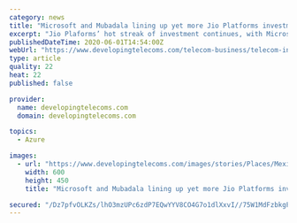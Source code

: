 ```yaml
---
category: news
title: "Microsoft and Mubadala lining up yet more Jio Platforms investment"
excerpt: "Jio Plaforms’ hot streak of investment continues, with Microsoft reportedly in talks to buy a 2.5% stake for US$2 billion."
publishedDateTime: 2020-06-01T14:54:00Z
webUrl: "https://www.developingtelecoms.com/telecom-business/telecom-investment-mergers/9602-microsoft-and-mubadala-lining-up-yet-more-jio-platforms-investment.html"
type: article
quality: 22
heat: 22
published: false

provider:
  name: developingtelecoms.com
  domain: developingtelecoms.com

topics:
  - Azure

images:
  - url: "https://www.developingtelecoms.com/images/stories/Places/Mexico_City_Zocalo_Cathedral600.jpg"
    width: 600
    height: 450
    title: "Microsoft and Mubadala lining up yet more Jio Platforms investment"

secured: "/Dz7pfvOLKZs/lhO3mzUPc6zdP7EQwYYV8CO4G7o1dlXxvI//75W1MdFzbkgPDTfBiOJtWetyyRMXODCigIApTyjf1+zCsJsbLzRtbHxZnwYSgwy7aUPpkV2ItkjMT6aqk3IrWU08rU7Xi4c8KHjOs9fmTDiMNGsuL/Y3yrEf+FkkWDIUx5lDLfx9+DwjkLGswZurYG5JXIWqxyOq0wQx7FjtC0eoC4K1ww4+MVhUvpXfM0ZFc6rINJkUCM1oJNHpq6mvfvndWxX8B1A6jkqUNkWEzZY9LjMNdaapzssaWvnq+Nt/HllqKb8o3yAKAbc;gteam54SDwMs/yoba6QsGQ=="
---
```


